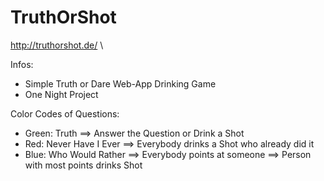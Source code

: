 # TruthOrShot
http://truthorshot.de/ \

Infos:
- Simple Truth or Dare Web-App Drinking Game
- One Night Project

Color Codes of Questions:
- Green: Truth ==> Answer the Question or Drink a Shot
- Red: Never Have I Ever ==> Everybody drinks a Shot who already did it
- Blue: Who Would Rather ==> Everybody points at someone ==> Person with most points drinks Shot
